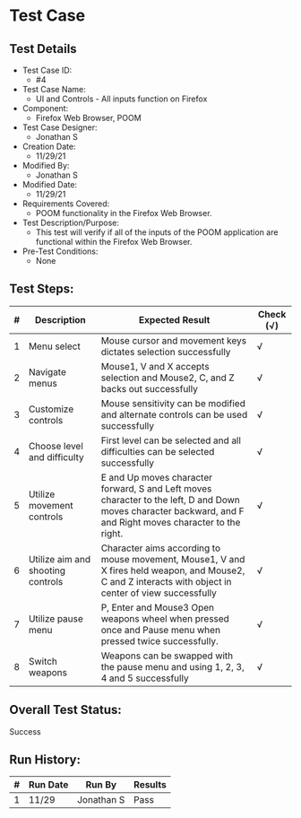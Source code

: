 # Test Case 

## Test Details

* Test Case ID:
  * #4
* Test Case Name:
  * UI and Controls - All inputs function on Firefox
* Component: 
  * Firefox Web Browser, POOM
* Test Case Designer:
  * Jonathan S
* Creation Date:
  * 11/29/21
* Modified By:
  * Jonathan S
* Modified Date:
  * 11/29/21
* Requirements Covered:
  * POOM functionality in the Firefox Web Browser.
* Test Description/Purpose:
  * This test will verify if all of the inputs of the POOM application are functional within the Firefox Web Browser.
* Pre-Test Conditions:
  * None
## Test Steps: 
| # | Description | Expected Result | Check (√) |
| --- | --- | --- | --- |
| 1 |Menu select|Mouse cursor and movement keys dictates selection successfully|√|			
| 2 |Navigate menus|Mouse1, V and X accepts selection and Mouse2, C, and Z backs out successfully|√|  
| 3 |Customize controls|Mouse sensitivity can be modified and alternate controls can be used successfully|√|			
| 4 |Choose level and difficulty|First level can be selected and all difficulties can be selected successfully|√|			
| 5 |Utilize movement controls|E and Up moves character forward, S and Left moves character to the left, D  and Down moves character backward, and F and Right moves character to the right.|√|		
| 6 |Utilize aim and shooting controls|Character aims according to mouse movement, Mouse1, V and X fires held weapon, and Mouse2, C and Z interacts with object in center of view successfully|√|
| 7 |Utilize pause menu|P, Enter and Mouse3 Open weapons wheel when pressed once and Pause menu when pressed twice successfully.|√|
| 8 |Switch weapons|Weapons can be swapped with the pause menu and using 1, 2, 3, 4 and 5 successfully|√|

## Overall Test Status:
Success


## Run History:
| # |	Run Date |	Run By |	Results |
| --- | --- | --- | --- |
| 1 |11/29| Jonathan S |Pass|			

